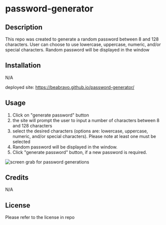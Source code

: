 # password-generator

## Description

This repo was created to generate a random password between 8 and 128 characters.
User can choose to use lowercase, uppercase, numeric, and/or special characters.
Random password will be displayed in the window

## Installation

N/A

deployed site: https://beabravo.github.io/password-generator/

## Usage

1. Click on "generate password" button
2. the site will prompt the user to input a number of characters between 8 and 128 characters
3. select the desired characters (options are: lowercase, uppercase, numeric, and/or special characters). Please note at least one must be selected
4. Random password will be displayed in the window.
5. Click "generate password" button, if a new password is required.

![screen grab for password generations](./Assets/screengrab.gif)

## Credits

N/A

## License

Please refer to the license in repo
